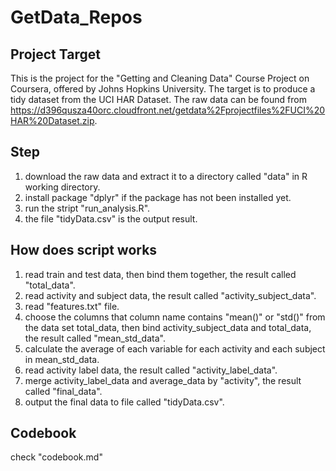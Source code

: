 # GetData_Repos
## Project Target
This is the project for the "Getting and Cleaning Data" Course Project on Coursera, offered by Johns Hopkins University. The target is to produce a tidy dataset from the UCI HAR Dataset. The raw data can be found from https://d396qusza40orc.cloudfront.net/getdata%2Fprojectfiles%2FUCI%20HAR%20Dataset.zip.

## Step
1. download the raw data and extract it to a directory called "data" in R working directory.
2. install package "dplyr" if the package has not been installed yet.
3. run the stript "run_analysis.R".
4. the file "tidyData.csv" is the output result.

## How does script works
1. read train and test data, then bind them together, the result called "total_data".
2. read activity and subject data, the result called "activity_subject_data".
3. read "features.txt" file.
4. choose the columns that column name contains "mean()" or "std()" from the data set total_data, then bind activity_subject_data and total_data, the result called "mean_std_data".
5. calculate the average of each variable for each activity and each subject in mean_std_data.
6. read activity label data, the result called "activity_label_data".
7. merge activity_label_data and average_data by "activity", the result called "final_data".
8. output the final data to file called "tidyData.csv".

## Codebook
check "codebook.md"
